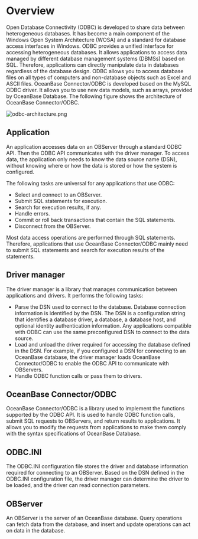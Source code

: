 # Overview

Open Database Connectivity (ODBC) is developed to share data between heterogeneous databases. It has become a main component of the Windows Open System Architecture (WOSA) and a standard for database access interfaces in Windows. ODBC provides a unified interface for accessing heterogeneous databases. It allows applications to access data managed by different database management systems (DBMSs) based on SQL. Therefore, applications can directly manipulate data in databases regardless of the database design. ODBC allows you to access database files on all types of computers and non-database objects such as Excel and ASCII files.
OceanBase Connector/ODBC is developed based on the MySQL ODBC driver. It allows you to use new data models, such as arrays, provided by OceanBase Database. The following figure shows the architecture of OceanBase Connector/ODBC. 

![odbc-architecture.png](https://obbusiness-private.oss-cn-shanghai.aliyuncs.com/doc/img/odbc/odbc-architecture.png)

## Application

An application accesses data on an OBServer through a standard ODBC API. Then the ODBC API communicates with the driver manager. To access data, the application only needs to know the data source name (DSN), without knowing where or how the data is stored or how the system is configured. 

The following tasks are universal for any applications that use ODBC:

* Select and connect to an OBServer. 
* Submit SQL statements for execution. 
* Search for execution results, if any. 
* Handle errors. 
* Commit or roll back transactions that contain the SQL statements. 
* Disconnect from the OBServer. 

Most data access operations are performed through SQL statements. Therefore, applications that use OceanBase Connector/ODBC mainly need to submit SQL statements and search for execution results of the statements. 

## Driver manager

The driver manager is a library that manages communication between applications and drivers. It performs the following tasks:

* Parse the DSN used to connect to the database. Database connection information is identified by the DSN. The DSN is a configuration string that identifies a database driver, a database, a database host, and optional identity authentication information. Any applications compatible with ODBC can use the same preconfigured DSN to connect to the data source. 
* Load and unload the driver required for accessing the database defined in the DSN. For example, if you configured a DSN for connecting to an OceanBase database, the driver manager loads OceanBase Connector/ODBC to enable the ODBC API to communicate with OBServers. 
* Handle ODBC function calls or pass them to drivers. 

## OceanBase Connector/ODBC

OceanBase Connector/ODBC is a library used to implement the functions supported by the ODBC API. It is used to handle ODBC function calls, submit SQL requests to OBServers, and return results to applications. It allows you to modify the requests from applications to make them comply with the syntax specifications of OceanBase Database. 

## ODBC.INI

The ODBC.INI configuration file stores the driver and database information required for connecting to an OBServer. Based on the DSN defined in the ODBC.INI configuration file, the driver manager can determine the driver to be loaded, and the driver can read connection parameters. 

## OBServer

An OBServer is the server of an OceanBase database. Query operations can fetch data from the database, and insert and update operations can act on data in the database. 

